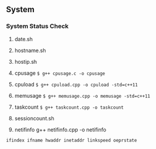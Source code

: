 ## System

### System Status Check

1. date.sh

2. hostname.sh

3. hostip.sh

4. cpusage ```$ g++ cpusage.c -o cpusage```

5. cpuload ```$ g++ cpuload.cpp -o cpuload -std=c++11```

6. memusage ```$ g++ memusage.cpp -o memusage -std=c++11```

7. taskcount ```$ g++ taskcount.cpp -o taskcount```

8. sessioncount.sh

9. netifinfo g++ netifinfo.cpp -o netifinfo

 ```ifindex ifname hwaddr inetaddr linkspeed oeprstate```
